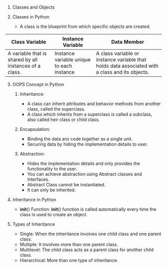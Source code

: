 1. Classes and Objects

2. Classes in Python
   * A class is the blueprint from which specific objects are created.
     
| Class Variable | Instance Variable | Data Member |
| ----- | ----- | ----- |
| A variable that is shared by all instances of a class. | Instance variable unique to each instance | A class variable or instance variable that holds data associated with a class and its objects. |

3. OOPS Concept in Python
   1. Inheritance:
       * A class can inherit attributes and behavior methods from another class, called the superclass.
       * A class which inherits from a superclass is called a subclass, also called heir class or child class.
    
   2. Encapsulation:
       * Binding the data ans code together as a single unit.
       * Securing data by hiding the implementation details to user.
     
   3. Abstraction:
       * Hides the implementation details and only provides the functionality to the user.
       * You can achieve abstraction using Abstract classes and Interfaces.
       * Abstract Class cannot be instantiated.
       * It can only be inherited. 

4. Inheritance in Python
    * __init__() Function: __init__() function is called automatically every time the class is used to create an object.

5. Types of Inheritance
    * Single: When the inheritance involves one child class and one parent class.
    * Multiple: It involves more than one parent class.
    * Multilevel: The child class acts as a parent class for another child class.
    * Hierarchical: More than one type of inheritance.

